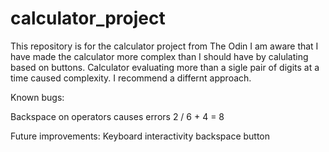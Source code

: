 # calculator_project
This repository is for the calculator project from The Odin 
I am aware that I have made the calculator more complex than I should have by calulating based on buttons.
Calculator evaluating more than a sigle pair of digits at a time caused complexity.
I recommend a differnt approach.


Known bugs:

Backspace on operators causes errors
2 / 6 + 4 = 8


Future improvements:
Keyboard interactivity
backspace button